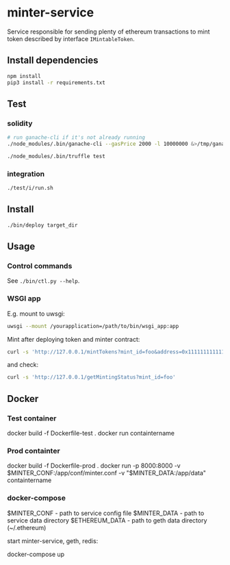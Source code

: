 # minter-service
Service responsible for sending plenty of ethereum transactions to mint token described by interface `IMintableToken`.

## Install dependencies

```bash
npm install
pip3 install -r requirements.txt
```

## Test

### solidity

```bash
# run ganache-cli if it's not already running
./node_modules/.bin/ganache-cli --gasPrice 2000 -l 10000000 &>/tmp/ganache.log &

./node_modules/.bin/truffle test
```

### integration

```bash
./test/i/run.sh
```

## Install

```bash
./bin/deploy target_dir
```

## Usage

### Control commands

See `./bin/ctl.py --help`.

### WSGI app

E.g. mount to uwsgi:

```bash
uwsgi --mount /yourapplication=/path/to/bin/wsgi_app:app
```

Mint after deploying token and minter contract:

```bash
curl -s 'http://127.0.0.1/mintTokens?mint_id=foo&address=0x1111111111111111111111111111111111111122&tokens_amount=1000000'
```

and check:

```bash
curl -s 'http://127.0.0.1/getMintingStatus?mint_id=foo'
```

## Docker

### Test container

docker build -f Dockerfile-test .
docker run containtername

### Prod containter
docker build -f Dockerfile-prod .
docker run -p 8000:8000 -v $MINTER_CONF:/app/conf/minter.conf -v "$MINTER_DATA:/app/data" containtername

### docker-compose

$MINTER_CONF - path to service config file
$MINTER_DATA - path to service data directory
$ETHEREUM_DATA - path to geth data directory (~/.ethereum)

start minter-service, geth, redis:

docker-compose up


